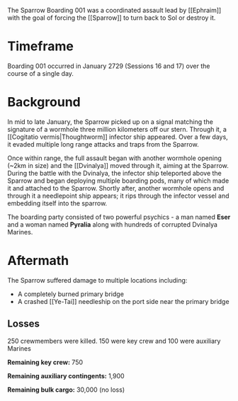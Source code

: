 The Sparrow Boarding 001 was a coordinated assault lead by [[Ephraim]] with the goal of forcing the [[Sparrow]] to turn back to Sol or destroy it.

# Timeframe
Boarding 001 occurred in January 2729 (Sessions 16 and 17) over the course of a single day.

# Background
In mid to late January, the Sparrow picked up on a signal matching the signature of a wormhole three million kilometers off our stern. Through it, a [[Cogitatio vermis|Thoughtworm]] infector ship appeared. Over a few days, it evaded multiple long range attacks and traps from the Sparrow. 

Once within range, the full assault began with another wormhole opening (~2km in size) and the [[Dvinalya]] moved through it, aiming at the Sparrow. During the battle with the Dvinalya, the infector ship teleported above the Sparrow and began deploying multiple boarding pods, many of which made it and attached to the Sparrow. Shortly after, another wormhole opens and through it a needlepoint ship appears; it rips through the infector vessel and embedding itself into the sparrow.

The boarding party consisted of two powerful psychics - a man named **Eser** and a woman named **Pyralia** along with hundreds of corrupted Dvinalya Marines.

# Aftermath
The Sparrow suffered damage to multiple locations including:
- A completely burned primary bridge
- A crashed [[Ye-Tai]] needleship on the port side near the primary bridge

## Losses
250 crewmembers were killed. 150 were key crew and 100 were auxiliary Marines

**Remaining key crew:** 750

**Remaining auxiliary contingents:** 1,900

**Remaining bulk cargo:** 30,000 (no loss)
